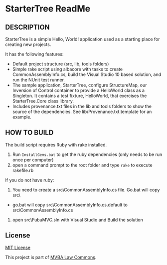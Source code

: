 StarterTree ReadMe
===

## DESCRIPTION

StarterTree is a simple Hello, World! application used as a starting place for creating new projects. 

It has the following features:

* Default project structure (src, lib, tools folders)
* Simple rake script using albacore with tasks to create CommonAssemblyInfo.cs, build the Visual Studio 10 based solution, and run the NUnit test runner.
* The sample application, StarterTree, configure StructureMap, our Inversion of Control container to provide a HelloWorld class as a Singleton. It contains a test fixture, HelloWorld, that exercises the StarterTree.Core class library.
* Includes provenance.txt files in the lib and tools folders to show the source of the dependencies. See lib/Provenance.txt.template for an example.


## HOW TO BUILD

The build script requires Ruby with rake installed.

1. Run `InstallGems.bat` to get the ruby dependencies (only needs to be run once per computer)
1. open a command prompt to the root folder and type `rake` to execute rakefile.rb

If you do not have ruby:

1. You need to create a src\CommonAssemblyInfo.cs file. Go.bat will copy src\ 
  * go.bat will copy src\CommonAssemblyInfo.cs.default to src\CommonAssemblyInfo.cs
1. open src\FubuMVC.sln with Visual Studio and Build the solution

## License		

[MIT License][mitlicense]

This project is part of [MVBA Law Commons][mvbalawcommons].

[mvbalawcommons]: http://code.google.com/p/mvbalaw-commons/
[mitlicense]: http://www.opensource.org/licenses/mit-license.php
